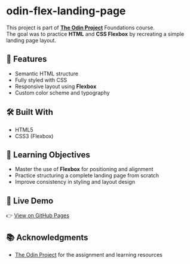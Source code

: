 # odin-flex-landing-page

This project is part of **[The Odin Project](https://www.theodinproject.com/)** Foundations course.  
The goal was to practice **HTML** and **CSS Flexbox** by recreating a simple landing page layout.

## 🔨 Features

- Semantic HTML structure  
- Fully styled with CSS  
- Responsive layout using **Flexbox**  
- Custom color scheme and typography  

## 🛠️ Built With

- HTML5  
- CSS3 (Flexbox)  

## 🎯 Learning Objectives

- Master the use of **Flexbox** for positioning and alignment  
- Practice structuring a complete landing page from scratch  
- Improve consistency in styling and layout design  

## 🚀 Live Demo

👉 [View on GitHub Pages](https://shenkrad.github.io/odin-flex-landing-page/)  

## 📚 Acknowledgments

- [The Odin Project](https://www.theodinproject.com/) for the assignment and learning resources  
